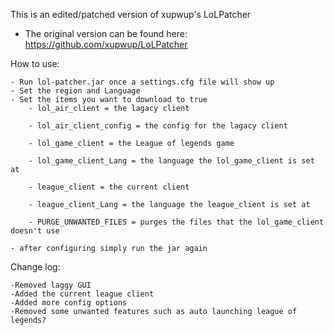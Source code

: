 This is an edited/patched version of xupwup's LoLPatcher

 - The original version can be found here: https://github.com/xupwup/LoLPatcher


How to use:

	- Run lol-patcher.jar once a settings.cfg file will show up
	- Set the region and Language
	- Set the items you want to download to true
		- lol_air_client = the lagacy client
		
		- lol_air_client_config = the config for the lagacy client
		
		- lol_game_client = the League of legends game
		
		- lol_game_client_Lang = the language the lol_game_client is set at
		
		- league_client = the current client
		
		- league_client_Lang = the language the league_client is set at
		
		- PURGE_UNWANTED_FILES = purges the files that the lol_game_client doesn't use

	- after configuring simply run the jar again
	
Change log:

	-Removed laggy GUI
	-Added the current league client
	-Added more config options
	-Removed some unwanted features such as auto launching league of legends?

